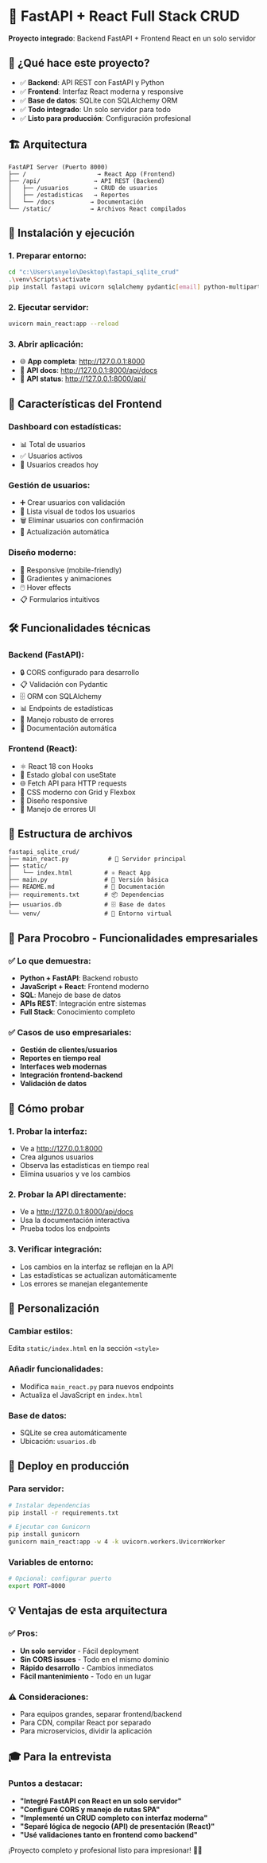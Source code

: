 # 🚀 FastAPI + React Full Stack CRUD

**Proyecto integrado**: Backend FastAPI + Frontend React en un solo servidor

## 🎯 **¿Qué hace este proyecto?**

- ✅ **Backend**: API REST con FastAPI y Python
- ✅ **Frontend**: Interfaz React moderna y responsive
- ✅ **Base de datos**: SQLite con SQLAlchemy ORM
- ✅ **Todo integrado**: Un solo servidor para todo
- ✅ **Listo para producción**: Configuración profesional

## 🏗️ **Arquitectura**

```
FastAPI Server (Puerto 8000)
├── /                    → React App (Frontend)
├── /api/               → API REST (Backend)
│   ├── /usuarios       → CRUD de usuarios
│   ├── /estadisticas   → Reportes
│   └── /docs          → Documentación
└── /static/           → Archivos React compilados
```

## 🚀 **Instalación y ejecución**

### **1. Preparar entorno:**
```bash
cd "c:\Users\anyelo\Desktop\fastapi_sqlite_crud"
.\venv\Scripts\activate
pip install fastapi uvicorn sqlalchemy pydantic[email] python-multipart
```

### **2. Ejecutar servidor:**
```bash
uvicorn main_react:app --reload
```

### **3. Abrir aplicación:**
- 🌐 **App completa**: http://127.0.0.1:8000
- 📖 **API docs**: http://127.0.0.1:8000/api/docs
- 🔧 **API status**: http://127.0.0.1:8000/api/

## 🎨 **Características del Frontend**

### **Dashboard con estadísticas:**
- 📊 Total de usuarios
- ✅ Usuarios activos
- 📅 Usuarios creados hoy

### **Gestión de usuarios:**
- ➕ Crear usuarios con validación
- 👥 Lista visual de todos los usuarios
- 🗑️ Eliminar usuarios con confirmación
- 🔄 Actualización automática

### **Diseño moderno:**
- 📱 Responsive (mobile-friendly)
- 🎨 Gradientes y animaciones
- 🖱️ Hover effects
- 📋 Formularios intuitivos

## 🛠️ **Funcionalidades técnicas**

### **Backend (FastAPI):**
- 🔒 CORS configurado para desarrollo
- 📋 Validación con Pydantic
- 🗄️ ORM con SQLAlchemy
- 📊 Endpoints de estadísticas
- 🚨 Manejo robusto de errores
- 📖 Documentación automática

### **Frontend (React):**
- ⚛️ React 18 con Hooks
- 🔄 Estado global con useState
- 🌐 Fetch API para HTTP requests
- 🎨 CSS moderno con Grid y Flexbox
- 📱 Diseño responsive
- 🚫 Manejo de errores UI

## 📁 **Estructura de archivos**

```
fastapi_sqlite_crud/
├── main_react.py           # 🚀 Servidor principal
├── static/
│   └── index.html         # ⚛️ React App
├── main.py                # 📄 Versión básica
├── README.md              # 📖 Documentación
├── requirements.txt       # 📦 Dependencias
├── usuarios.db            # 🗄️ Base de datos
└── venv/                  # 🐍 Entorno virtual
```

## 🎯 **Para Procobro - Funcionalidades empresariales**

### **✅ Lo que demuestra:**
- **Python + FastAPI**: Backend robusto
- **JavaScript + React**: Frontend moderno
- **SQL**: Manejo de base de datos
- **APIs REST**: Integración entre sistemas
- **Full Stack**: Conocimiento completo

### **✅ Casos de uso empresariales:**
- **Gestión de clientes/usuarios**
- **Reportes en tiempo real**
- **Interfaces web modernas**
- **Integración frontend-backend**
- **Validación de datos**

## 🧪 **Cómo probar**

### **1. Probar la interfaz:**
- Ve a http://127.0.0.1:8000
- Crea algunos usuarios
- Observa las estadísticas en tiempo real
- Elimina usuarios y ve los cambios

### **2. Probar la API directamente:**
- Ve a http://127.0.0.1:8000/api/docs
- Usa la documentación interactiva
- Prueba todos los endpoints

### **3. Verificar integración:**
- Los cambios en la interfaz se reflejan en la API
- Las estadísticas se actualizan automáticamente
- Los errores se manejan elegantemente

## 🔧 **Personalización**

### **Cambiar estilos:**
Edita `static/index.html` en la sección `<style>`

### **Añadir funcionalidades:**
- Modifica `main_react.py` para nuevos endpoints
- Actualiza el JavaScript en `index.html`

### **Base de datos:**
- SQLite se crea automáticamente
- Ubicación: `usuarios.db`

## 🚀 **Deploy en producción**

### **Para servidor:**
```bash
# Instalar dependencias
pip install -r requirements.txt

# Ejecutar con Gunicorn
pip install gunicorn
gunicorn main_react:app -w 4 -k uvicorn.workers.UvicornWorker
```

### **Variables de entorno:**
```bash
# Opcional: configurar puerto
export PORT=8000
```

## 💡 **Ventajas de esta arquitectura**

### **✅ Pros:**
- **Un solo servidor** - Fácil deployment
- **Sin CORS issues** - Todo en el mismo dominio
- **Rápido desarrollo** - Cambios inmediatos
- **Fácil mantenimiento** - Todo en un lugar

### **⚠️ Consideraciones:**
- Para equipos grandes, separar frontend/backend
- Para CDN, compilar React por separado
- Para microservicios, dividir la aplicación

## 🎓 **Para la entrevista**

### **Puntos a destacar:**
- **"Integré FastAPI con React en un solo servidor"**
- **"Configuré CORS y manejo de rutas SPA"**
- **"Implementé un CRUD completo con interfaz moderna"**
- **"Separé lógica de negocio (API) de presentación (React)"**
- **"Usé validaciones tanto en frontend como backend"**

¡Proyecto completo y profesional listo para impresionar! 🚀✨
